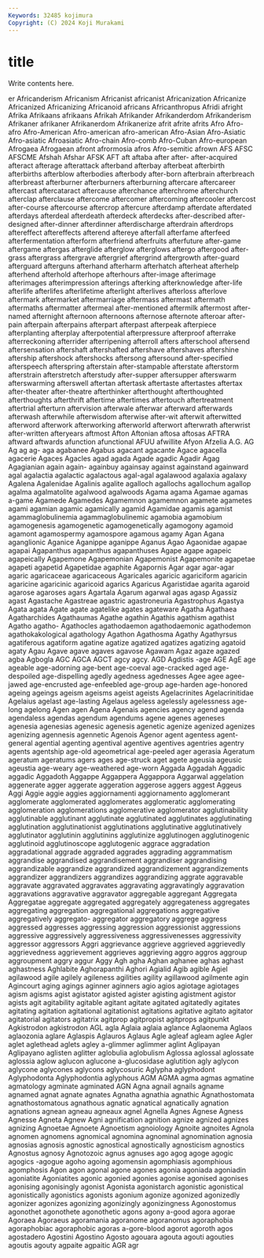 ```yaml
---
Keywords: 32485 kojimura
Copyright: (C) 2024 Koji Murakami
---
```


# title

Write contents here.



er
Africanderism Africanism Africanist africanist Africanization Africanize Africanized Africanizing Africanoid africans
Africanthropus Afridi afright Afrika Afrikaans afrikaans Afrikah Afrikander Afrikanderdom Afrikanderism
Afrikaner afrikaner Afrikanerdom Afrikanerize afrit afrite afrits Afro Afro- afro
Afro-American Afro-american afro-american Afro-Asian Afro-Asiatic Afro-asiatic Afroasiatic Afro-chain Afro-comb Afro-Cuban
Afro-european Afrogaea Afrogaean afront afrormosia afros Afro-semitic afrown AFS AFSC
AFSCME Afshah Afshar AFSK AFT aft aftaba after after- after-acquired
afteract afterage afterattack afterband afterbay afterbeat afterbirth afterbirths afterblow afterbodies
afterbody after-born afterbrain afterbreach afterbreast afterburner afterburners afterburning aftercare aftercareer
aftercast aftercataract aftercause afterchance afterchrome afterchurch afterclap afterclause aftercome aftercomer
aftercoming aftercooler aftercost after-course aftercourse aftercrop aftercure afterdamp afterdate afterdated
afterdays afterdeal afterdeath afterdeck afterdecks after-described after-designed after-dinner afterdinner afterdischarge
afterdrain afterdrops aftereffect aftereffects afterend aftereye afterfall afterfame afterfeed afterfermentation
afterform afterfriend afterfruits afterfuture after-game aftergame aftergas afterglide afterglow afterglows
aftergo aftergood after-grass aftergrass aftergrave aftergrief aftergrind aftergrowth after-guard afterguard
afterguns afterhand afterharm afterhatch afterheat afterhelp afterhend afterhold afterhope afterhours
after-image afterimage afterimages afterimpression afterings afterking afterknowledge after-life afterlife afterlifes
afterlifetime afterlight afterlives afterloss afterlove aftermark aftermarket aftermarriage aftermass aftermast
aftermath aftermaths aftermatter aftermeal after-mentioned aftermilk aftermost after-named afternight afternoon
afternoons afternose afternote afteroar after-pain afterpain afterpains afterpart afterpast afterpeak
afterpiece afterplanting afterplay afterpotential afterpressure afterproof afterrake afterreckoning afterrider afterripening
afterroll afters afterschool aftersend aftersensation aftershaft aftershafted aftershave aftershaves aftershine
aftership aftershock aftershocks aftersong aftersound after-specified afterspeech afterspring afterstain after-stampable
afterstate afterstorm afterstrain afterstretch afterstudy after-supper aftersupper afterswarm afterswarming afterswell
aftertan aftertask aftertaste aftertastes aftertax after-theater after-theatre afterthinker afterthought afterthoughted
afterthoughts afterthrift aftertime aftertimes aftertouch aftertreatment aftertrial afterturn aftervision afterwale
afterwar afterward afterwards afterwash afterwhile afterwisdom afterwise after-wit afterwit afterwitted
afterword afterwork afterworking afterworld afterwort afterwrath afterwrist after-written afteryears aftmost
Afton Aftonian aftosa aftosas AFTRA aftward aftwards afunction afunctional AFUU
afwillite Afyon Afzelia A.G. AG Ag ag ag- aga agabanee
Agabus agacant agacante Agace agacella agacerie Agaces Agacles agad agada
Agade agadic Agadir Agag Agagianian again again- againbuy againsay against
againstand againward agal agalactia agalactic agalactous agal-agal agalawood agalaxia agalaxy
Agalena Agalenidae Agalinis agalite agalloch agallochs agallochum agallop agalma agalmatolite
agalwood agalwoods Agama agama Agamae agamas a-game Agamede Agamedes Agamemnon
agamemnon agamete agametes agami agamian agamic agamically agamid Agamidae agamis
agamist agammaglobulinemia agammaglobulinemic agamobia agamobium agamogenesis agamogenetic agamogenetically agamogony agamoid
agamont agamospermy agamospore agamous agamy Agan Agana aganglionic Aganice Aganippe
aganippe Aganus Agao Agaonidae agapae agapai Agapanthus agapanthus agapanthuses Agape
agape agapeic agapeically Agapemone Agapemonian Agapemonist Agapemonite agapetae agapeti agapetid
Agapetidae agaphite Agapornis Agar agar agar-agar agaric agaricaceae agaricaceous Agaricales
agaricic agariciform agaricin agaricine agaricinic agaricoid agarics Agaricus Agaristidae agarita
agaroid agarose agaroses agars Agartala Agarum agarwal agas agasp Agassiz
agast Agastache Agastreae agastric agastroneuria Agastrophus Agastya Agata agata Agate
agate agatelike agates agateware Agatha Agathaea Agatharchides Agathaumas Agathe agathin
Agathis agathism agathist Agatho agatho- Agathocles agathodaemon agathodaemonic agathodemon agathokakological
agathology Agathon Agathosma Agathy Agathyrsus agatiferous agatiform agatine agatize agatized
agatizes agatizing agatoid agaty Agau Agave agave agaves agavose Agawam
Agaz agaze agazed agba Agbogla AGC AGCA AGCT agcy agcy.
AGD Agdistis -age AGE AgE age ageable age-adorning age-bent age-coeval
age-cracked aged age-despoiled age-dispelling agedly agedness agednesses Agee agee agee-jawed
age-encrusted age-enfeebled age-group age-harden age-honored ageing ageings ageism ageisms ageist
ageists Agelacrinites Agelacrinitidae Agelaius agelast age-lasting Agelaus ageless agelessly agelessness
age-long agelong Agen agen Agena Agenais agencies agency agend agenda
agendaless agendas agendum agendums agene agenes ageneses agenesia agenesias agenesic
agenesis agenetic agenize agenized agenizes agenizing agennesis agennetic Agenois Agenor
agent agentess agent-general agential agenting agentival agentive agentives agentries agentry
agents agentship age-old ageometrical age-peeled ager agerasia Ageratum ageratum ageratums
agers ages age-struck aget agete ageusia ageusic ageustia age-weary age-weathered
age-worn Aggada Aggadah Aggadic aggadic Aggadoth Aggappe Aggappera Aggappora Aggarwal
aggelation aggenerate agger aggerate aggeration aggerose aggers aggest Aggeus Aggi
Aggie aggie aggies aggiornamenti aggiornamento agglomerant agglomerate agglomerated agglomerates agglomeratic
agglomerating agglomeration agglomerations agglomerative agglomerator agglutinability agglutinable agglutinant agglutinate agglutinated
agglutinates agglutinating agglutination agglutinationist agglutinations agglutinative agglutinatively agglutinator agglutinin agglutinins
agglutinize agglutinogen agglutinogenic agglutinoid agglutinoscope agglutogenic aggrace aggradation aggradational aggrade
aggraded aggrades aggrading aggrammatism aggrandise aggrandised aggrandisement aggrandiser aggrandising aggrandizable
aggrandize aggrandized aggrandizement aggrandizements aggrandizer aggrandizers aggrandizes aggrandizing aggrate aggravable
aggravate aggravated aggravates aggravating aggravatingly aggravation aggravations aggravative aggravator aggregable
aggregant Aggregata Aggregatae aggregate aggregated aggregately aggregateness aggregates aggregating aggregation
aggregational aggregations aggregative aggregatively aggregato- aggregator aggregatory aggrege aggress aggressed
aggresses aggressing aggression aggressionist aggressions aggressive aggressively aggressiveness aggressivenesses aggressivity
aggressor aggressors Aggri aggrievance aggrieve aggrieved aggrievedly aggrievedness aggrievement aggrieves
aggrieving aggro aggros aggroup aggroupment aggry aggur Aggy Agh agha
Aghan aghanee aghas aghast aghastness Aghlabite Aghorapanthi Aghori Agialid Agib
agible Agiel agilawood agile agilely agileness agilities agility agillawood agilmente
agin Agincourt aging agings aginner aginners agio agios agiotage agiotages
agism agisms agist agistator agisted agister agisting agistment agistor agists
agit agitability agitable agitant agitate agitated agitatedly agitates agitating agitation
agitational agitationist agitations agitative agitato agitator agitatorial agitators agitatrix agitprop
agitpropist agitprops agitpunkt Agkistrodon agkistrodon AGL agla Aglaia aglaia aglance
Aglaonema Aglaos aglaozonia aglare Aglaspis Aglauros Aglaus Agle agleaf agleam
aglee Agler aglet aglethead aglets agley a-glimmer aglimmer aglint Aglipayan
Aglipayano aglisten aglitter aglobulia aglobulism Aglossa aglossal aglossate aglossia aglow
aglucon aglucone a-glucosidase aglutition agly aglycon aglycone aglycones aglycons aglycosuric
Aglypha aglyphodont Aglyphodonta Aglyphodontia aglyphous AGM AGMA agma agmas agmatine
agmatology agminate agminated AGN Agna agnail agnails agname agnamed agnat
agnate agnates Agnatha agnathia agnathic Agnathostomata agnathostomatous agnathous agnatic agnatical
agnatically agnation agnations agnean agneau agneaux agnel Agnella Agnes Agnese
Agness Agnesse Agneta Agnew Agni agnification agnition agnize agnized agnizes
agnizing Agnoetae Agnoete Agnoetism agnoiology Agnoite agnoites Agnola agnomen agnomens
agnomical agnomina agnominal agnomination agnosia agnosias agnosis agnostic agnostical agnostically
agnosticism agnostics Agnostus agnosy Agnotozoic agnus agnuses ago agog agoge
agogic agogics -agogue agoho agoing agomensin agomphiasis agomphious agomphosis Agon
agon agonal agone agones agonia agoniada agoniadin agoniatite Agoniatites agonic
agonied agonies agonise agonised agonises agonising agonisingly agonist Agonista agonistarch
agonistic agonistical agonistically agonistics agonists agonium agonize agonized agonizedly agonizer
agonizes agonizing agonizingly agonizingness Agonostomus agonothet agonothete agonothetic agons agony
a-good agora agorae Agoraea Agoraeus agoramania agoranome agoranomus agoraphobia agoraphobiac
agoraphobic agoras a-gore-blood agorot agoroth agos agostadero Agostini Agostino Agosto
agouara agouta agouti agouties agoutis agouty agpaite agpaitic AGR agr
